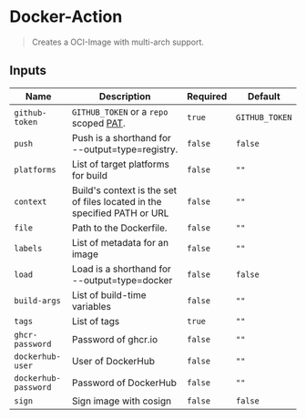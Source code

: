 
# Docker-Action

> Creates a OCI-Image with multi-arch support.


## Inputs

| Name | Description | Required | Default |
| --- | --- | --- | --- |
| `github-token` | `GITHUB_TOKEN` or a `repo` scoped [PAT](https://docs.github.com/en/github/authenticating-to-github/creating-a-personal-access-token). | `true` | `GITHUB_TOKEN` |
| `push` | Push is a shorthand for --output=type=registry. | `false` | `false` |
| `platforms` | List of target platforms for build | `false` | `""` |
| `context` | Build's context is the set of files located in the specified PATH or URL | `false` | `""` |
| `file` | Path to the Dockerfile. | `false` | `""` |
| `labels` | List of metadata for an image | `false` | `""` |
| `load` | Load is a shorthand for --output=type=docker | `false` | `false` |
| `build-args` | List of build-time variables | `false` | `""` |
| `tags` | List of tags | `true` | `""` |
| `ghcr-password` | Password of ghcr.io | `false` | `""` |
| `dockerhub-user` | User of DockerHub | `false` | `""` |
| `dockerhub-password` | Password of DockerHub | `false` | `""` |
| `sign` | Sign image with cosign | `false` | `false` |
